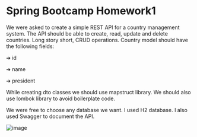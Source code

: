 # Spring Bootcamp Homework1

We were asked to create a simple REST API for a country management system. The API should be able to create, read, update and delete countries. Long story short, CRUD operations. Country model should have the following fields:

➔ id

➔ name

➔ president

While creating dto classes we should use mapstruct library. We should also use lombok library to avoid boilerplate code.

We were free to choose any database we want. I used H2 database. I also used Swagger to document the API.

![image](https://github.com/oguzhnkurt/AkbankBootcamp/assets/73943292/8fe5df21-4a08-42a4-9a0f-d86fa588781c)


